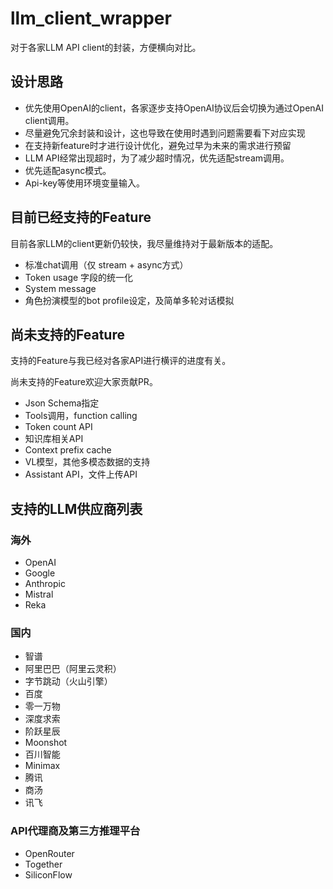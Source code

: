 # llm_client_wrapper

对于各家LLM API client的封装，方便横向对比。

## 设计思路

* 优先使用OpenAI的client，各家逐步支持OpenAI协议后会切换为通过OpenAI client调用。
* 尽量避免冗余封装和设计，这也导致在使用时遇到问题需要看下对应实现
* 在支持新feature时才进行设计优化，避免过早为未来的需求进行预留
* LLM API经常出现超时，为了减少超时情况，优先适配stream调用。
* 优先适配async模式。
* Api-key等使用环境变量输入。

## 目前已经支持的Feature

目前各家LLM的client更新仍较快，我尽量维持对于最新版本的适配。

* 标准chat调用（仅 stream + async方式）
* Token usage 字段的统一化
* System message
* 角色扮演模型的bot profile设定，及简单多轮对话模拟

## 尚未支持的Feature

支持的Feature与我已经对各家API进行横评的进度有关。

尚未支持的Feature欢迎大家贡献PR。

* Json Schema指定
* Tools调用，function calling
* Token count API
* 知识库相关API
* Context prefix cache
* VL模型，其他多模态数据的支持
* Assistant API，文件上传API

## 支持的LLM供应商列表

### 海外

* OpenAI
* Google
* Anthropic
* Mistral
* Reka

### 国内

* 智谱
* 阿里巴巴（阿里云灵积）
* 字节跳动（火山引擎）
* 百度
* 零一万物
* 深度求索
* 阶跃星辰
* Moonshot
* 百川智能
* Minimax 
* 腾讯
* 商汤
* 讯飞

### API代理商及第三方推理平台

* OpenRouter
* Together
* SiliconFlow
